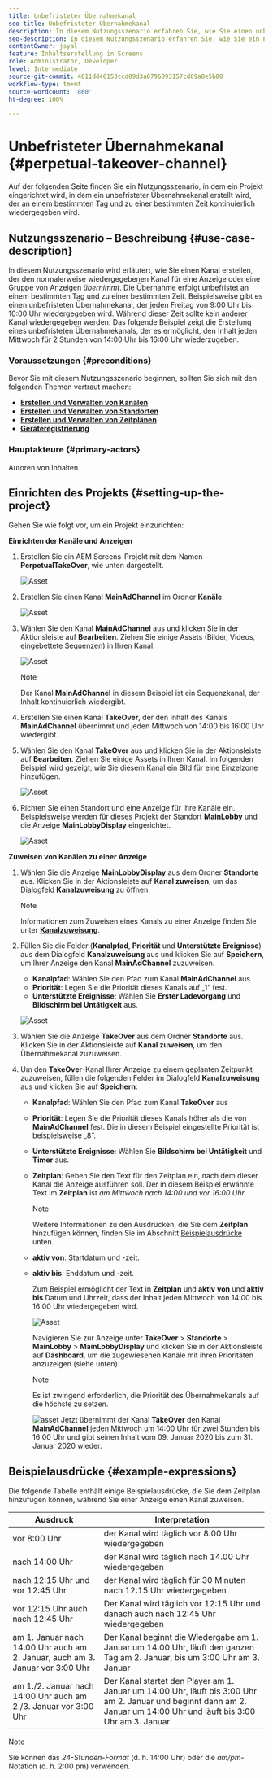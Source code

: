 ```yaml
---
title: Unbefristeter Übernahmekanal
seo-title: Unbefristeter Übernahmekanal
description: In diesem Nutzungsszenario erfahren Sie, wie Sie einen unbefristeten Übernahmekanal erstellen.
seo-description: In diesem Nutzungsszenario erfahren Sie, wie Sie ein Projekt einrichten, in dem ein unbefristeter Übernahmekanal erstellt wird, der an einem bestimmten Tag und zu einer bestimmten Zeit kontinuierlich wiedergegeben wird.
contentOwner: jsyal
feature: Inhaltserstellung in Screens
role: Administrator, Developer
level: Intermediate
source-git-commit: 4611dd40153ccd09d3a0796093157cd09a8e5b80
workflow-type: tm+mt
source-wordcount: '860'
ht-degree: 100%

---
```



# Unbefristeter Übernahmekanal {#perpetual-takeover-channel}

Auf der folgenden Seite finden Sie ein Nutzungsszenario, in dem ein Projekt eingerichtet wird, in dem ein unbefristeter Übernahmekanal erstellt wird, der an einem bestimmten Tag und zu einer bestimmten Zeit kontinuierlich wiedergegeben wird.

## Nutzungsszenario – Beschreibung {#use-case-description}

In diesem Nutzungsszenario wird erläutert, wie Sie einen Kanal erstellen, der den normalerweise wiedergegebenen Kanal für eine Anzeige oder eine Gruppe von Anzeigen *übernimmt*. Die Übernahme erfolgt unbefristet an einem bestimmten Tag und zu einer bestimmten Zeit.
Beispielsweise gibt es einen unbefristeten Übernahmekanal, der jeden Freitag von 9:00 Uhr bis 10:00 Uhr wiedergegeben wird. Während dieser Zeit sollte kein anderer Kanal wiedergegeben werden. Das folgende Beispiel zeigt die Erstellung eines unbefristeten Übernahmekanals, der es ermöglicht, den Inhalt jeden Mittwoch für 2 Stunden von 14:00 Uhr bis 16:00 Uhr wiederzugeben.

### Voraussetzungen {#preconditions}

Bevor Sie mit diesem Nutzungsszenario beginnen, sollten Sie sich mit den folgenden Themen vertraut machen:

* **[Erstellen und Verwalten von Kanälen](managing-channels.md)**
* **[Erstellen und Verwalten von Standorten](managing-locations.md)**
* **[Erstellen und Verwalten von Zeitplänen](managing-schedules.md)**
* **[Geräteregistrierung](device-registration.md)**

### Hauptakteure {#primary-actors}

Autoren von Inhalten

## Einrichten des Projekts {#setting-up-the-project}

Gehen Sie wie folgt vor, um ein Projekt einzurichten:

**Einrichten der Kanäle und Anzeigen**

1. Erstellen Sie ein AEM Screens-Projekt mit dem Namen **PerpetualTakeOver**, wie unten dargestellt.

   ![Asset](assets/p_usecase1.png)

1. Erstellen Sie einen Kanal **MainAdChannel** im Ordner **Kanäle**.

   ![Asset](assets/p_usecase2.png)

1. Wählen Sie den Kanal **MainAdChannel** aus und klicken Sie in der Aktionsleiste auf **Bearbeiten**. Ziehen Sie einige Assets (Bilder, Videos, eingebettete Sequenzen) in Ihren Kanal.

   ![Asset](assets/p_usecase3.png)


   >[!NOTE]
   >Der Kanal **MainAdChannel** in diesem Beispiel ist ein Sequenzkanal, der Inhalt kontinuierlich wiedergibt.

1. Erstellen Sie einen Kanal **TakeOver**, der den Inhalt des Kanals **MainAdChannel** übernimmt und jeden Mittwoch von 14:00 bis 16:00 Uhr wiedergibt.

1. Wählen Sie den Kanal **TakeOver** aus und klicken Sie in der Aktionsleiste auf **Bearbeiten**. Ziehen Sie einige Assets in Ihren Kanal. Im folgenden Beispiel wird gezeigt, wie Sie diesem Kanal ein Bild für eine Einzelzone hinzufügen.

   ![Asset](assets/p_usecase4.png)

1. Richten Sie einen Standort und eine Anzeige für Ihre Kanäle ein. Beispielsweise werden für dieses Projekt der Standort **MainLobby** und die Anzeige **MainLobbyDisplay** eingerichtet.

   ![Asset](assets/p_usecase5.png)

**Zuweisen von Kanälen zu einer Anzeige**

1. Wählen Sie die Anzeige **MainLobbyDisplay** aus dem Ordner **Standorte** aus. Klicken Sie in der Aktionsleiste auf **Kanal zuweisen**, um das Dialogfeld **Kanalzuweisung** zu öffnen.

   >[!NOTE]
   >Informationen zum Zuweisen eines Kanals zu einer Anzeige finden Sie unter **[Kanalzuweisung](channel-assignment.md)**.

1. Füllen Sie die Felder (**Kanalpfad**, **Priorität** und **Unterstützte Ereignisse**) aus dem Dialogfeld **Kanalzuweisung** aus und klicken Sie auf **Speichern**, um Ihrer Anzeige den Kanal **MainAdChannel** zuzuweisen.

   * **Kanalpfad**: Wählen Sie den Pfad zum Kanal **MainAdChannel** aus
   * **Priorität**: Legen Sie die Priorität dieses Kanals auf „1“ fest.
   * **Unterstützte Ereignisse**: Wählen Sie **Erster Ladevorgang** und **Bildschirm bei Untätigkeit** aus.

   ![Asset](assets/p_usecase6.png)

1. Wählen Sie die Anzeige **TakeOver** aus dem Ordner **Standorte** aus. Klicken Sie in der Aktionsleiste auf **Kanal zuweisen**, um den Übernahmekanal zuzuweisen.

1. Um den **TakeOver**-Kanal Ihrer Anzeige zu einem geplanten Zeitpunkt zuzuweisen, füllen die folgenden Felder im Dialogfeld **Kanalzuweisung** aus und klicken Sie auf **Speichern**:

   * **Kanalpfad**: Wählen Sie den Pfad zum Kanal **TakeOver** aus
   * **Priorität**: Legen Sie die Priorität dieses Kanals höher als die von **MainAdChannel** fest. Die in diesem Beispiel eingestellte Priorität ist beispielsweise „8“.
   * **Unterstützte Ereignisse**: Wählen Sie **Bildschirm bei Untätigkeit** und **Timer** aus.
   * **Zeitplan**: Geben Sie den Text für den Zeitplan ein, nach dem dieser Kanal die Anzeige ausführen soll. Der in diesem Beispiel erwähnte Text im **Zeitplan** ist *am Mittwoch nach 14:00 und vor 16:00 Uhr*.

      >[!NOTE]
      >Weitere Informationen zu den Ausdrücken, die Sie dem **Zeitplan** hinzufügen können, finden Sie im Abschnitt [Beispielausdrücke](#example-expressions) unten.
   * **aktiv von**: Startdatum und -zeit.
   * **aktiv bis**: Enddatum und -zeit.

      Zum Beispiel ermöglicht der Text in **Zeitplan** und **aktiv von** und **aktiv bis** Datum und Uhrzeit, dass der Inhalt jeden Mittwoch von 14:00 bis 16:00 Uhr wiedergegeben wird.


      ![Asset](assets/p_usecase7.png)

      Navigieren Sie zur Anzeige unter **TakeOver** > **Standorte** > **MainLobby** > **MainLobbyDisplay** und klicken Sie in der Aktionsleiste auf **Dashboard**, um die zugewiesenen Kanäle mit ihren Prioritäten anzuzeigen (siehe unten).

      >[!NOTE]
      >Es ist zwingend erforderlich, die Priorität des Übernahmekanals auf die höchste zu setzen.

      ![asset](assets/p_usecase8.png)
Jetzt übernimmt der Kanal **TakeOver** den Kanal **MainAdChannel** jeden Mittwoch um 14:00 Uhr für zwei Stunden bis 16:00 Uhr und gibt seinen Inhalt vom 09. Januar 2020 bis zum 31. Januar 2020 wieder.

## Beispielausdrücke {#example-expressions}

Die folgende Tabelle enthält einige Beispielausdrücke, die Sie dem Zeitplan hinzufügen können, während Sie einer Anzeige einen Kanal zuweisen.

| **Ausdruck** | **Interpretation** |
|---|---|
| vor 8:00 Uhr | der Kanal wird täglich vor 8:00 Uhr wiedergegeben |
| nach 14:00 Uhr | der Kanal wird täglich nach 14.00 Uhr wiedergegeben |
| nach 12:15 Uhr und vor 12:45 Uhr | der Kanal wird täglich für 30 Minuten nach 12:15 Uhr wiedergegeben |
| vor 12:15 Uhr auch nach 12:45 Uhr | Der Kanal wird täglich vor 12:15 Uhr und danach auch nach 12:45 Uhr wiedergegeben |
| am 1. Januar nach 14:00 Uhr auch am 2. Januar, auch am 3. Januar vor 3:00 Uhr | Der Kanal beginnt die Wiedergabe am 1. Januar um 14:00 Uhr, läuft den ganzen Tag am 2. Januar, bis um 3:00 Uhr am 3. Januar |
| am 1./2. Januar nach 14:00 Uhr auch am 2./3. Januar vor 3:00 Uhr | Der Kanal startet den Player am 1. Januar um 14:00 Uhr, läuft bis 3:00 Uhr am 2. Januar und beginnt dann am 2. Januar um 14:00 Uhr und läuft bis 3:00 Uhr am 3. Januar |

>[!NOTE]
>
>Sie können das _24-Stunden-Format_ (d. h. 14:00 Uhr) oder die *am/pm*-Notation (d. h. 2:00 pm) verwenden.
